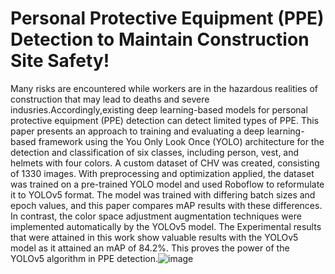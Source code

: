 # Personal Protective Equipment (PPE) Detection to Maintain Construction Site Safety!
Many risks are encountered while workers are in the hazardous realities of construction that may lead to deaths and severe indusries.Accordingly,existing deep learning-based models for personal protective equipment (PPE) detection can detect limited types of PPE. This paper presents an approach to training and evaluating a deep learning-based framework using the You Only Look Once (YOLO) architecture for the detection and classification of six classes, including person, vest, and helmets with four colors. A custom dataset of CHV was created, consisting of 1330 images. With preprocessing and optimization applied, the dataset was trained on a pre-trained YOLO model and used Roboflow to reformulate it to YOLOv5 format. The model was trained with differing batch sizes and epoch values, and this paper compares mAP results with these differences. In contrast, the color space adjustment augmentation techniques were implemented automatically by the YOLOv5 model. The Experimental results that were attained in this work show valuable results with the YOLOv5 model as it attained an mAP of 84.2%. This proves the power of the YOLOv5 algorithm in PPE detection.![image](https://user-images.githubusercontent.com/117085250/201927148-a9d2585c-78f1-4603-9ca1-b157b5feee7e.png)
